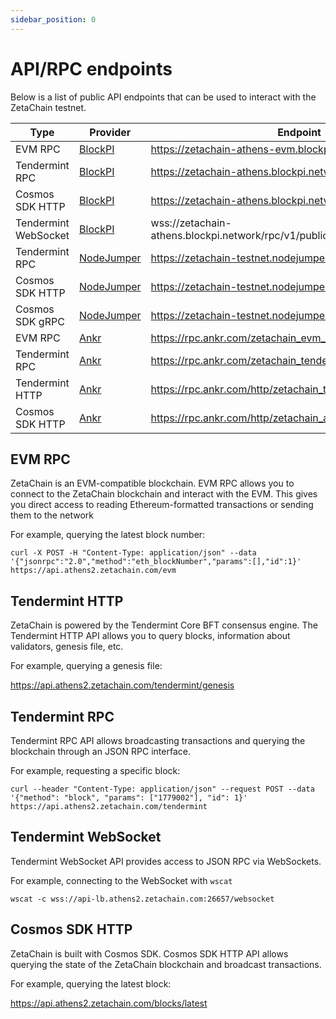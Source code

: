 ```yaml
---
sidebar_position: 0
---
```


# API/RPC endpoints

Below is a list of public API endpoints that can be used to interact with the
ZetaChain testnet.

| Type                 | Provider                             | Endpoint                                                       |
| -------------------- | ------------------------------------ | -------------------------------------------------------------- |
| EVM RPC              | [BlockPI](https://blockpi.io/)       | https://zetachain-athens-evm.blockpi.network/v1/rpc/public     |
| Tendermint RPC       | [BlockPI](https://blockpi.io/)       | https://zetachain-athens.blockpi.network/rpc/v1/public         |
| Cosmos SDK HTTP      | [BlockPI](https://blockpi.io/)       | https://zetachain-athens.blockpi.network/lcd/v1/public         |
| Tendermint WebSocket | [BlockPI](https://blockpi.io/)       | wss://zetachain-athens.blockpi.network/rpc/v1/public/websocket |
| Tendermint RPC       | [NodeJumper](https://nodejumper.io/) | https://zetachain-testnet.nodejumper.io:443                    |
| Cosmos SDK HTTP      | [NodeJumper](https://nodejumper.io/) | https://zetachain-testnet.nodejumper.io:1317                   |
| Cosmos SDK gRPC      | [NodeJumper](https://nodejumper.io/) | https://zetachain-testnet.nodejumper.io:9090                   |
| EVM RPC              | [Ankr](https://www.ankr.com/)        | https://rpc.ankr.com/zetachain_evm_athens_testnet              |
| Tendermint RPC       | [Ankr](https://www.ankr.com/)        | https://rpc.ankr.com/zetachain_tendermint_athens_testnet       |
| Tendermint HTTP      | [Ankr](https://www.ankr.com/)        | https://rpc.ankr.com/http/zetachain_tendermint_athens_testnet  |
| Cosmos SDK HTTP      | [Ankr](https://www.ankr.com/)        | https://rpc.ankr.com/http/zetachain_athens_testnet             |

## EVM RPC

ZetaChain is an EVM-compatible blockchain. EVM RPC allows you to connect to the
ZetaChain blockchain and interact with the EVM. This gives you direct access to
reading Ethereum-formatted transactions or sending them to the network

For example, querying the latest block number:

```
curl -X POST -H "Content-Type: application/json" --data '{"jsonrpc":"2.0","method":"eth_blockNumber","params":[],"id":1}' https://api.athens2.zetachain.com/evm
```

## Tendermint HTTP

ZetaChain is powered by the Tendermint Core BFT consensus engine. The Tendermint
HTTP API allows you to query blocks, information about validators, genesis file,
etc.

For example, querying a genesis file:

https://api.athens2.zetachain.com/tendermint/genesis

## Tendermint RPC

Tendermint RPC API allows broadcasting transactions and querying the blockchain
through an JSON RPC interface.

For example, requesting a specific block:

```
curl --header "Content-Type: application/json" --request POST --data '{"method": "block", "params": ["1779002"], "id": 1}' https://api.athens2.zetachain.com/tendermint
```

## Tendermint WebSocket

Tendermint WebSocket API provides access to JSON RPC via WebSockets.

For example, connecting to the WebSocket with `wscat`

```
wscat -c wss://api-lb.athens2.zetachain.com:26657/websocket
```

## Cosmos SDK HTTP

ZetaChain is built with Cosmos SDK. Cosmos SDK HTTP API allows querying the
state of the ZetaChain blockchain and broadcast transactions.

For example, querying the latest block:

https://api.athens2.zetachain.com/blocks/latest

